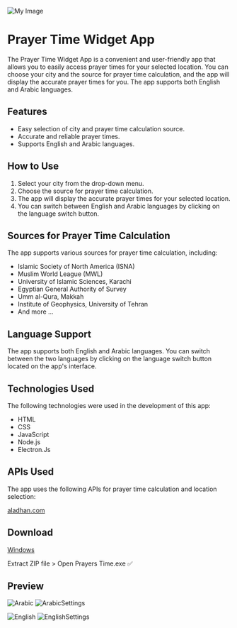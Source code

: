 ![My Image](https://i.imgur.com/G8tpHUZ.png)

# Prayer Time Widget App

The Prayer Time Widget App is a convenient and user-friendly app that allows you to easily access prayer times for your selected location. You can choose your city and the source for prayer time calculation, and the app will display the accurate prayer times for you. The app supports both English and Arabic languages.

## Features

- Easy selection of city and prayer time calculation source.
- Accurate and reliable prayer times.
- Supports English and Arabic languages.

## How to Use

1. Select your city from the drop-down menu.
2. Choose the source for prayer time calculation.
3. The app will display the accurate prayer times for your selected location.
4. You can switch between English and Arabic languages by clicking on the language switch button.

## Sources for Prayer Time Calculation

The app supports various sources for prayer time calculation, including:

- Islamic Society of North America (ISNA)
- Muslim World League (MWL)
- University of Islamic Sciences, Karachi
- Egyptian General Authority of Survey
- Umm al-Qura, Makkah
- Institute of Geophysics, University of Tehran
- And more ...
## Language Support

The app supports both English and Arabic languages. You can switch between the two languages by clicking on the language switch button located on the app's interface.


## Technologies Used

The following technologies were used in the development of this app:

- HTML
- CSS
- JavaScript
- Node.js
- Electron.Js

## APIs Used

The app uses the following APIs for prayer time calculation and location selection:

[aladhan.com](https://aladhan.com/)

## Download

[Windows](https://github.com/haith2m/prayers-time-widget-app/releases/download/electronjs/Prayers.Time-win32-x64.zip)

Extract ZIP file > Open Prayers Time.exe ✅

## Preview

![Arabic](https://i.imgur.com/EjuDeQl.png)
![ArabicSettings](https://i.imgur.com/wCFPI5y.png)

![English](https://i.imgur.com/5oCPumM.png)
![EnglishSettings]([https://i.imgur.com/wCFPI5y.png](https://i.imgur.com/7Qssxc1.png))
